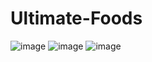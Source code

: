 # Ultimate-Foods
![image](https://user-images.githubusercontent.com/59844600/148317499-cc225350-3098-4490-8b7f-386c6068c76c.png)
![image](https://user-images.githubusercontent.com/59844600/148317953-d155fa99-aa39-4272-bb9b-6ae0324db891.png)
![image](https://user-images.githubusercontent.com/59844600/148317958-22c7d8c7-4f78-40fd-9de9-97bf87541b06.png)
